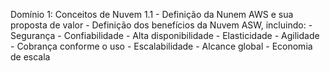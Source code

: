 Domínio 1: Conceitos de Nuvem
1.1 - Definição da Nunem AWS e sua proposta de valor
    - Definição dos benefícios da Nuvem ASW, incluindo:
        - Segurança
        - Confiabilidade
        - Alta disponibilidade
        - Elasticidade
        - Agilidade
        - Cobrança conforme o uso
        - Escalabilidade
        - Alcance global
        - Economia de escala